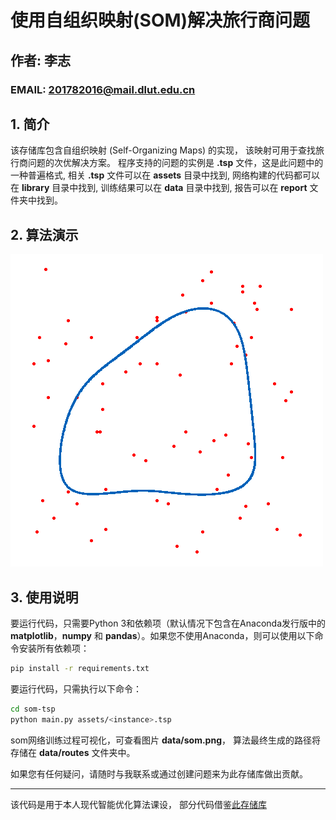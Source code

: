 # 使用自组织映射(SOM)解决旅行商问题

## 作者: 李志
### EMAIL:  201782016@mail.dlut.edu.cn

## 1. 简介

该存储库包含自组织映射 (Self-Organizing Maps) 的实现，
该映射可用于查找旅行商问题的次优解决方案。
程序支持的问题的实例是 **.tsp** 文件，这是此问题中的一种普遍格式,
相关 **.tsp** 文件可以在 **assets** 目录中找到,
网络构建的代码都可以在 **library** 目录中找到,
训练结果可以在 **data** 目录中找到,
报告可以在 **report** 文件夹中找到。

## 2. 算法演示

![算法演示](report/som.gif)

## 3. 使用说明

要运行代码，只需要Python 3和依赖项（默认情况下包含在Anaconda发行版中的 **matplotlib**，**numpy** 和 **pandas**）。如果您不使用Anaconda，则可以使用以下命令安装所有依赖项：

```bash
pip install -r requirements.txt
```

要运行代码，只需执行以下命令：

```bash
cd som-tsp 
python main.py assets/<instance>.tsp
```

som网络训练过程可视化，可查看图片 **data/som.png**，
算法最终生成的路径将存储在 **data/routes** 文件夹中。

如果您有任何疑问，请随时与我联系或通过创建问题来为此存储库做出贡献。

-----

该代码是用于本人现代智能优化算法课设，
部分代码借鉴[此存储库](https://github.com/DiegoVicen/som-tsp)


